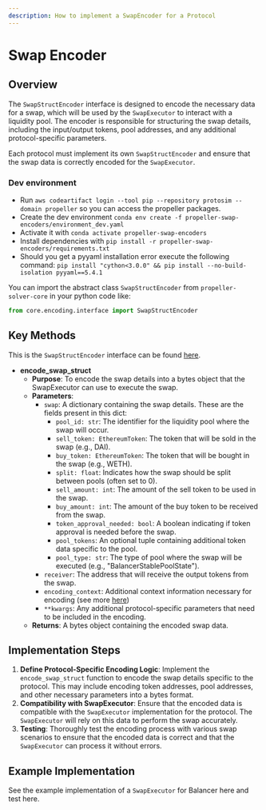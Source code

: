 ```yaml
---
description: How to implement a SwapEncoder for a Protocol
---
```


# Swap Encoder

## Overview

The `SwapStructEncoder` interface is designed to encode the necessary data for a swap, which will be used by the `SwapExecutor` to interact with a liquidity pool. The encoder is responsible for structuring the swap details, including the input/output tokens, pool addresses, and any additional protocol-specific parameters.

Each protocol must implement its own `SwapStructEncoder` and ensure that the swap data is correctly encoded for the `SwapExecutor`.

### Dev environment

* Run `aws codeartifact login --tool pip --repository protosim --domain propeller` so you can access the propeller packages.
* Create the dev environment `conda env create -f propeller-swap-encoders/environment_dev.yaml`
* Activate it with `conda activate propeller-swap-encoders`
* Install dependencies with `pip install -r propeller-swap-encoders/requirements.txt`
* Should you get a pyyaml installation error execute the following command: `pip install "cython<3.0.0" && pip install --no-build-isolation pyyaml==5.4.1`

You can import the abstract class `SwapStructEncoder` from `propeller-solver-core` in your python code like:

```python
from core.encoding.interface import SwapStructEncoder
```

## Key Methods

This is the `SwapStructEncoder` interface can be found [here](https://github.com/propeller-heads/defibot/blob/7ea38b92e60e182471f513c2aeef0370c4b3766a/propeller-solver-core/core/encoding/interface.py#L31).

* **encode\_swap\_struct**
  * **Purpose**: To encode the swap details into a bytes object that the SwapExecutor can use to execute the swap.
  * **Parameters**:
    * `swap`: A dictionary containing the swap details. These are the fields present in this dict:
      * `pool_id: str`: The identifier for the liquidity pool where the swap will occur.
      * `sell_token: EthereumToken`: The token that will be sold in the swap (e.g., DAI).
      * `buy_token: EthereumToken`: The token that will be bought in the swap (e.g., WETH).
      * `split: float`: Indicates how the swap should be split between pools (often set to 0).
      * `sell_amount: int`: The amount of the sell token to be used in the swap.
      * `buy_amount: int`: The amount of the buy token to be received from the swap.
      * `token_approval_needed: bool`: A boolean indicating if token approval is needed before the swap.
      * `pool_tokens`: An optional tuple containing additional token data specific to the pool.
      * `pool_type: str`: The type of pool where the swap will be executed (e.g., "BalancerStablePoolState").
    * `receiver`: The address that will receive the output tokens from the swap.
    * `encoding_context`: Additional context information necessary for encoding (see more [here](https://github.com/propeller-heads/defibot/blob/7ea38b92e60e182471f513c2aeef0370c4b3766a/propeller-solver-core/core/encoding/interface.py#L9))
    * `**kwargs`: Any additional protocol-specific parameters that need to be included in the encoding.
  * **Returns**: A bytes object containing the encoded swap data.

## Implementation Steps

1. **Define Protocol-Specific Encoding Logic**: Implement the `encode_swap_struct` function to encode the swap details specific to the protocol. This may include encoding token addresses, pool addresses, and other necessary parameters into a bytes format.
2. **Compatibility with SwapExecutor**: Ensure that the encoded data is compatible with the `SwapExecutor` implementation for the protocol. The `SwapExecutor` will rely on this data to perform the swap accurately.
3. **Testing**: Thoroughly test the encoding process with various swap scenarios to ensure that the encoded data is correct and that the `SwapExecutor` can process it without errors.

## Example Implementation

See the example implementation of a `SwapExecutor` for Balancer here and test here.
